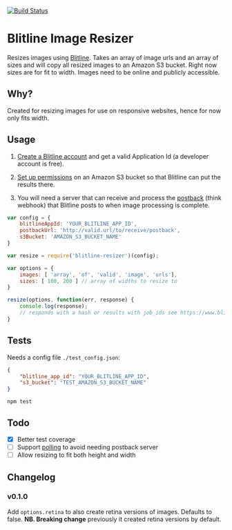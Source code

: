 [![Build Status](https://travis-ci.org/digidem/blitline-resizer.svg)](https://travis-ci.org/digidem/blitline-resizer)

Blitline Image Resizer
======================

Resizes images using [Blitline](https://www.blitline.com/). Takes an array of image urls and an array of sizes and will copy all resized images to an Amazon S3 bucket. Right now sizes are for fit to width. Images need to be online and publicly accessible.

## Why?

Created for resizing images for use on responsive websites, hence for now only fits width.

## Usage

1. [Create a Blitline account](https://www.blitline.com/signup) and get a valid Application Id (a developer account is free).

2. [Set up permissions](https://www.blitline.com/docs/s3_permissions) on an Amazon S3 bucket so that Blitline can put the results there.

3. You will need a server that can receive and process the [postback](https://www.blitline.com/docs/postback) (think webhook) that Blitline posts to when image processing is complete.

```javascript
var config = {
    blitlineAppId: 'YOUR_BLITLINE_APP_ID',
    postbackUrl: 'http://valid.url/to/receive/postback',
    s3Bucket: 'AMAZON_S3_BUCKET_NAME'
}

var resize = require('blitline-resizer')(config);

var options = {
    images: [ 'array', 'of', 'valid', 'image', 'urls'],
    sizes: [ 100, 200 ] // array of widths to resize to
}

resize(options, function(err, response) {
    console.log(response);
    // responds with a hash or results with job_ids see https://www.blitline.com/docs/api
}
```

## Tests

Needs a config file `./test_config.json`:

```json
{
    "blitline_app_id": "YOUR_BLITLINE_APP_ID",
    "s3_bucket": "TEST_AMAZON_S3_BUCKET_NAME"
}
```

`npm test`

## Todo

- [x] Better test coverage
- [ ] Support [polling](https://www.blitline.com/docs/polling) to avoid needing postback server
- [ ] Allow resizing to fit both height and width

## Changelog

### v0.1.0

Add `options.retina` to also create retina versions of images. Defaults to false. **NB. Breaking change** previously it created retina versions by default.
